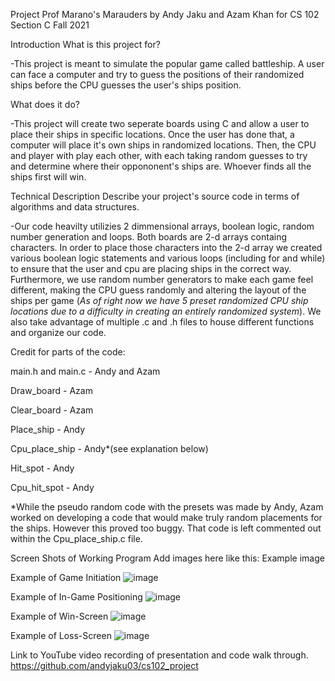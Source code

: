 Project Prof Marano's Marauders 
by Andy Jaku and Azam Khan for CS 102 Section C Fall 2021

Introduction
What is this project for?

-This project is meant to simulate the popular game called battleship. A user can face a computer and try to guess the positions of their randomized ships before the CPU guesses
the user's ships position.

What does it do?

-This project will create two seperate boards using C and allow a user to place their ships in specific locations. Once the user has done that, a computer will place it's own ships in randomized locations. Then, the CPU and player with play each other, with each taking random guesses to try and determine where their oppononent's ships are. Whoever finds all the ships first will win.

Technical Description
Describe your project's source code in terms of algorithms and data structures.

-Our code heavilty utilizies 2 dimmensional arrays, boolean logic, random number generation and loops. Both boards are 2-d arrays containg characters. In order to place those characters into the 2-d array we created various boolean logic statements and various loops (including for and while) to ensure that the user and cpu are placing ships in the correct way. Furthermore, we use random number generators to make each game feel different, making the CPU guess randomly and altering the layout of the ships per game (*As of right now we have 5 preset randomized CPU ship locations due to a difficulty in creating an entirely randomized system*). We also take advantage of multiple .c and .h files to house different functions and organize our code. 

Credit for parts of the code:

main.h and main.c - Andy and Azam

Draw_board - Azam

Clear_board - Azam

Place_ship - Andy

Cpu_place_ship - Andy*(see explanation below)

Hit_spot - Andy

Cpu_hit_spot - Andy

*While the pseudo random code with the presets was made by Andy, Azam worked on developing a code that would make truly random placements for the ships. However this proved too buggy. That code is left commented out within the Cpu_place_ship.c file.

Screen Shots of Working Program
Add images here like this: Example image

Example of Game Initiation 
![image](https://user-images.githubusercontent.com/90731293/146098951-c5d9d8ca-eaa4-479a-b75f-c63dbc466ee9.png)

Example of In-Game Positioning
![image](https://user-images.githubusercontent.com/90731293/146099237-993c7c64-3c88-4405-9146-b940b10af4a7.png)

Example of Win-Screen
![image](https://user-images.githubusercontent.com/90731293/146099463-7a1f87ba-8a96-4404-8ca6-e35a0aff14ca.png)

Example of Loss-Screen
![image](https://user-images.githubusercontent.com/90731293/146099808-dae902f5-c19f-459b-8fda-b9d23658eeef.png)


Link to YouTube video recording of presentation and code walk through.
https://github.com/andyjaku03/cs102_project
